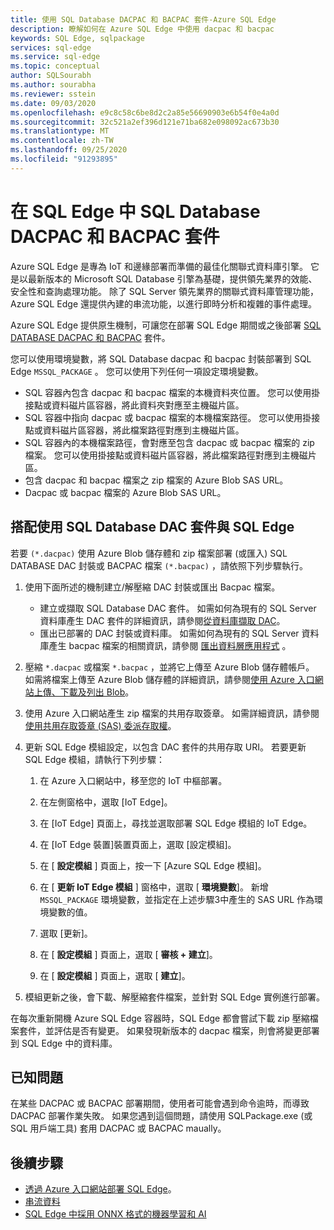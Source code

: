 ```yaml
---
title: 使用 SQL Database DACPAC 和 BACPAC 套件-Azure SQL Edge
description: 瞭解如何在 Azure SQL Edge 中使用 dacpac 和 bacpac
keywords: SQL Edge, sqlpackage
services: sql-edge
ms.service: sql-edge
ms.topic: conceptual
author: SQLSourabh
ms.author: sourabha
ms.reviewer: sstein
ms.date: 09/03/2020
ms.openlocfilehash: e9c8c58c6be8d2c2a85e56690903e6b54f0e4a0d
ms.sourcegitcommit: 32c521a2ef396d121e71ba682e098092ac673b30
ms.translationtype: MT
ms.contentlocale: zh-TW
ms.lasthandoff: 09/25/2020
ms.locfileid: "91293895"
---
```

# <a name="sql-database-dacpac-and-bacpac-packages-in-sql-edge"></a>在 SQL Edge 中 SQL Database DACPAC 和 BACPAC 套件

Azure SQL Edge 是專為 IoT 和邊緣部署而準備的最佳化關聯式資料庫引擎。 它是以最新版本的 Microsoft SQL Database 引擎為基礎，提供領先業界的效能、安全性和查詢處理功能。 除了 SQL Server 領先業界的關聯式資料庫管理功能，Azure SQL Edge 還提供內建的串流功能，以進行即時分析和複雜的事件處理。

Azure SQL Edge 提供原生機制，可讓您在部署 SQL Edge 期間或之後部署 [SQL DATABASE DACPAC 和 BACPAC](https://docs.microsoft.com/sql/relational-databases/data-tier-applications/data-tier-applications) 套件。

您可以使用環境變數，將 SQL Database dacpac 和 bacpac 封裝部署到 SQL Edge `MSSQL_PACKAGE` 。 您可以使用下列任何一項設定環境變數。  
- SQL 容器內包含 dacpac 和 bacpac 檔案的本機資料夾位置。 您可以使用掛接點或資料磁片區容器，將此資料夾對應至主機磁片區。 
- SQL 容器中指向 dacpac 或 bacpac 檔案的本機檔案路徑。 您可以使用掛接點或資料磁片區容器，將此檔案路徑對應到主機磁片區。 
- SQL 容器內的本機檔案路徑，會對應至包含 dacpac 或 bacpac 檔案的 zip 檔案。 您可以使用掛接點或資料磁片區容器，將此檔案路徑對應到主機磁片區。 
- 包含 dacpac 和 bacpac 檔案之 zip 檔案的 Azure Blob SAS URL。
- Dacpac 或 bacpac 檔案的 Azure Blob SAS URL。 

## <a name="use-a-sql-database-dac-package-with-sql-edge"></a>搭配使用 SQL Database DAC 套件與 SQL Edge

若要 `(*.dacpac)` 使用 Azure Blob 儲存體和 zip 檔案部署 (或匯入) SQL DATABASE DAC 封裝或 BACPAC 檔案 `(*.bacpac)` ，請依照下列步驟執行。 

1. 使用下面所述的機制建立/解壓縮 DAC 封裝或匯出 Bacpac 檔案。 
    - 建立或擷取 SQL Database DAC 套件。 如需如何為現有的 SQL Server 資料庫產生 DAC 套件的詳細資訊，請參閱[從資料庫擷取 DAC](/sql/relational-databases/data-tier-applications/extract-a-dac-from-a-database/)。
    - 匯出已部署的 DAC 封裝或資料庫。 如需如何為現有的 SQL Server 資料庫產生 bacpac 檔案的相關資訊，請參閱 [匯出資料層應用程式](https://docs.microsoft.com/sql/relational-databases/data-tier-applications/export-a-data-tier-application/) 。

2. 壓縮 `*.dacpac` 或檔案 `*.bacpac` ，並將它上傳至 Azure Blob 儲存體帳戶。 如需將檔案上傳至 Azure Blob 儲存體的詳細資訊，請參閱[使用 Azure 入口網站上傳、下載及列出 Blob](../storage/blobs/storage-quickstart-blobs-portal.md)。

3. 使用 Azure 入口網站產生 zip 檔案的共用存取簽章。 如需詳細資訊，請參閱[使用共用存取簽章 (SAS) 委派存取權](../storage/common/storage-sas-overview.md)。

4. 更新 SQL Edge 模組設定，以包含 DAC 套件的共用存取 URI。 若要更新 SQL Edge 模組，請執行下列步驟：

    1. 在 Azure 入口網站中，移至您的 IoT 中樞部署。

    2. 在左側窗格中，選取 [IoT Edge]。

    3. 在 [IoT Edge] 頁面上，尋找並選取部署 SQL Edge 模組的 IoT Edge。

    4. 在 [IoT Edge 裝置]裝置頁面上，選取 [設定模組]。

    5. 在 [ **設定模組** ] 頁面上，按一下 [Azure SQL Edge 模組]。

    6. 在 [ **更新 IoT Edge 模組** ] 窗格中，選取 [ **環境變數**]。 新增 `MSSQL_PACKAGE` 環境變數，並指定在上述步驟3中產生的 SAS URL 作為環境變數的值。 

    7. 選取 [更新]。

    8. 在 [ **設定模組** ] 頁面上，選取 [ **審核 + 建立**]。

    9. 在 [ **設定模組** ] 頁面上，選取 [ **建立**]。

5. 模組更新之後，會下載、解壓縮套件檔案，並針對 SQL Edge 實例進行部署。

在每次重新開機 Azure SQL Edge 容器時，SQL Edge 都會嘗試下載 zip 壓縮檔案套件，並評估是否有變更。 如果發現新版本的 dacpac 檔案，則會將變更部署到 SQL Edge 中的資料庫。

## <a name="known-issue"></a>已知問題

在某些 DACPAC 或 BACPAC 部署期間，使用者可能會遇到命令逾時，而導致 DACPAC 部署作業失敗。 如果您遇到這個問題，請使用 SQLPackage.exe (或 SQL 用戶端工具) 套用 DACPAC 或 BACPAC maually。 

## <a name="next-steps"></a>後續步驟

- [透過 Azure 入口網站部署 SQL Edge](deploy-portal.md)。
- [串流資料](stream-data.md)
- [SQL Edge 中採用 ONNX 格式的機器學習和 AI](onnx-overview.md)
